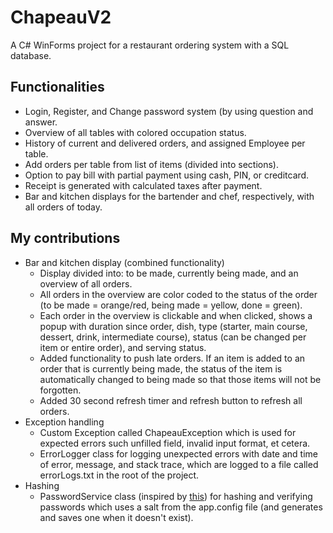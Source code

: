 # ChapeauV2
A C# WinForms project for a restaurant ordering system with a SQL database.

## Functionalities
- Login, Register, and Change password system (by using question and answer.
- Overview of all tables with colored occupation status.
- History of current and delivered orders, and assigned Employee per table.
- Add orders per table from list of items (divided into sections).
- Option to pay bill with partial payment using cash, PIN, or creditcard. 
- Receipt is generated with calculated taxes after payment.
- Bar and kitchen displays for the bartender and chef, respectively, with all orders of today.

## My contributions
- Bar and kitchen display (combined functionality)
  - Display divided into: to be made, currently being made, and an overview of all orders.
  - All orders in the overview are color coded to the status of the order (to be made = orange/red, being made = yellow, done = green).
  - Each order in the overview is clickable and when clicked, shows a popup with duration since order, dish, type (starter, main course, dessert, drink, intermediate course), status (can be changed per item or entire order), and serving status.
  - Added functionality to push late orders. If an item is added to an order that is currently being made, the status of the item is automatically changed to being made so that those items will not be forgotten.
  - Added 30 second refresh timer and refresh button to refresh all orders.
- Exception handling
  - Custom Exception called ChapeauException which is used for expected errors such unfilled field, invalid input format, et cetera.
  - ErrorLogger class for logging unexpected errors with date and time of error, message, and stack trace, which are logged to a file called errorLogs.txt in the root of the project.
- Hashing
  - PasswordService class (inspired by [this](https://dotnetcodr.com/2016/10/17/how-to-hash-passwords-with-a-salt-in-net/)) for hashing and verifying passwords which uses a salt from the app.config file (and generates and saves one when it doesn't exist).
